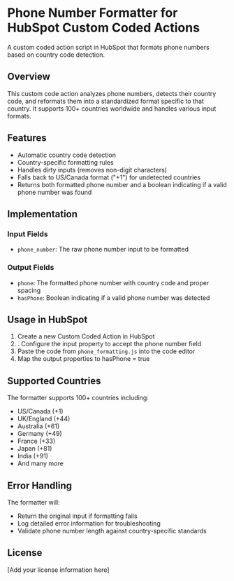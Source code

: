 
# Phone Number Formatter for HubSpot Custom Coded Actions

A custom coded action script in HubSpot that formats phone numbers based on country code detection.

## Overview

This custom code action analyzes phone numbers, detects their country code, and reformats them into a standardized format specific to that country. It supports 100+ countries worldwide and handles various input formats.

## Features

- Automatic country code detection
- Country-specific formatting rules
- Handles dirty inputs (removes non-digit characters)
- Falls back to US/Canada format ("+1") for undetected countries
- Returns both formatted phone number and a boolean indicating if a valid phone number was found

## Implementation

### Input Fields

- `phone_number`: The raw phone number input to be formatted

### Output Fields

- `phone`: The formatted phone number with country code and proper spacing
- `hasPhone`: Boolean indicating if a valid phone number was detected

## Usage in HubSpot

1. Create a new Custom Coded Action in HubSpot
2. . Configure the input property to accept the phone number field
3. Paste the code from `phone_formatting.js` into the code editor
5. Map the output properties to hasPhone = true

## Supported Countries

The formatter supports 100+ countries including:
- US/Canada (+1)
- UK/England (+44)
- Australia (+61)
- Germany (+49)
- France (+33)
- Japan (+81)
- India (+91)
- And many more

## Error Handling

The formatter will:
- Return the original input if formatting fails
- Log detailed error information for troubleshooting
- Validate phone number length against country-specific standards

## License

[Add your license information here]
